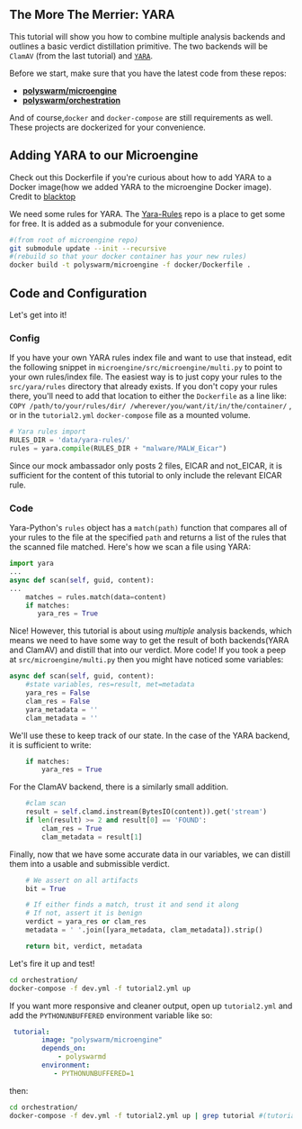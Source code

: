 ## The More The Merrier: YARA

This tutorial will show you how to combine multiple analysis backends and outlines a basic verdict distillation primitive. 
The two backends will be `ClamAV` (from the last tutorial) and [`YARA`](https://virustotal.github.io/yara/). 

Before we start, make sure that you have the latest code from these repos:


* [**polyswarm/microengine**](https://github.com/polyswarm/microengine)
* [**polyswarm/orchestration**](https://github.com/polyswarm/orchestration)


And of course,`docker` and `docker-compose` are still requirements as well. 
These projects are dockerized for your convenience. 

## Adding YARA to our Microengine

Check out this Dockerfile if you're curious about how to add YARA to a Docker image(how we added YARA to the microengine Docker image).
Credit to [blacktop](https://hub.docker.com/r/blacktop/yara/~/dockerfile/)

We need some rules for YARA.
The [Yara-Rules](https://github.com/Yara-Rules/rules) repo is a place to get some for free.
It is added as a submodule for your convenience.
```sh
#(from root of microengine repo)
git submodule update --init --recursive
#(rebuild so that your docker container has your new rules)
docker build -t polyswarm/microengine -f docker/Dockerfile .
```

## Code and Configuration

Let's get into it!

### Config
If you have your own YARA rules index file and want to use that instead, edit the following snippet in `microengine/src/microengine/multi.py` to point to your own rules/index file.
The easiest way is to just copy your rules to the `src/yara/rules` directory that already exists. 
If you don't copy your rules there, you'll need to add that location to either the `Dockerfile` as a line like: `COPY /path/to/your/rules/dir/ /wherever/you/want/it/in/the/container/` , or in the `tutorial2.yml` `docker-compose` file as a mounted volume. 
```py
# Yara rules import
RULES_DIR = 'data/yara-rules/'
rules = yara.compile(RULES_DIR + "malware/MALW_Eicar")
```
Since our mock ambassador only posts 2 files, EICAR and not_EICAR, it is sufficient for the content of this tutorial to only include the relevant EICAR rule.


### Code

Yara-Python's `rules` object has a `match(path)` function that compares all of your rules to the file at the specified `path` and returns a list of the rules that the scanned file matched. 
Here's how we scan a file using YARA:
```py
import yara
...
async def scan(self, guid, content):
...
	matches = rules.match(data=content)
    if matches:
       yara_res = True
```
Nice! 
However, this tutorial is about using _multiple_ analysis backends, which means we need to have some way to get the result of both backends(YARA and ClamAV) and distill that into our verdict. 
More code!
If you took a peep at `src/microengine/multi.py` then you might have noticed some variables:

```py
async def scan(self, guid, content):	
	#state variables, res=result, met=metadata
	yara_res = False
	clam_res = False
	yara_metadata = ''
	clam_metadata = ''
```

We'll use these to keep track of our state. 
In the case of the YARA backend, it is sufficient to write:
```py
	if matches:
		yara_res = True
```
For the ClamAV backend, there is a similarly small addition.
```py
	#clam scan
	result = self.clamd.instream(BytesIO(content)).get('stream')
	if len(result) >= 2 and result[0] == 'FOUND':
		clam_res = True
		clam_metadata = result[1]
```

Finally, now that we have some accurate data in our variables, we can distill them into a usable and submissible verdict.
```py
	# We assert on all artifacts
	bit = True

	# If either finds a match, trust it and send it along
	# If not, assert it is benign
	verdict = yara_res or clam_res
	metadata = ' '.join([yara_metadata, clam_metadata]).strip()

	return bit, verdict, metadata
```
Let's fire it up and test!
```sh
cd orchestration/
docker-compose -f dev.yml -f tutorial2.yml up
```
If you want more responsive and cleaner output, open up `tutorial2.yml` and add the `PYTHONUNBUFFERED` environment variable like so:
```yml
 tutorial:
        image: "polyswarm/microengine"
        depends_on:
            - polyswarmd
        environment:
           - PYTHONUNBUFFERED=1
```
then:
```sh
cd orchestration/
docker-compose -f dev.yml -f tutorial2.yml up | grep tutorial #(tutorial is the name of the container with our microengine)
```